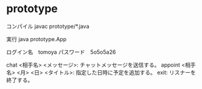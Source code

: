 # prototype

コンパイル
javac prototype/*.java

実行
java prototype.App

ログイン名　tomoya
パスワード　5o5o5a26

chat <相手名> <メッセージ>: チャットメッセージを送信する。
appoint <相手名> <月> <日> <タイトル>: 指定した日時に予定を追加する。
exit: リスナーを終了する。



